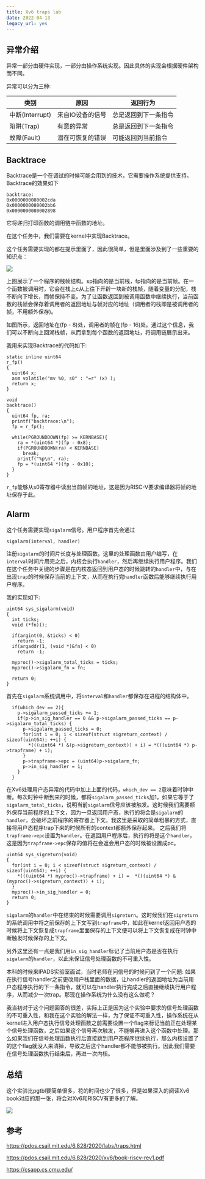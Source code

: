 ```yaml
---
title: Xv6 traps lab
date: 2022-04-13
legacy_url: yes
---
```


## 异常介绍

异常一部分由硬件实现，一部分由操作系统实现。因此具体的实现会根据硬件架构而不同。

异常可以分为三种:

|类别       |原因                    |返回行为           |
|-----------|------------------------|-------------------|
|中断(Interrupt)|来自IO设备的信号|总是返回到下一条指令|
|陷阱(Trap)|有意的异常|总是返回到下一条指令|
|故障(Fault)|潜在可恢复的错误|可能返回到当前指令|

## Backtrace

Backtrace是一个在调试的时候可能会用到的技术，它需要操作系统提供支持。
Backtrace的效果如下

```
backtrace:
0x0000000080002cda
0x0000000080002bb6
0x0000000080002898
```

它将递归打印函数的调用链中函数的地址。

在这个任务中，我们需要在kernel中实现Backtrace。

这个任务需要实现的都在提示里面了，因此很简单，但是里面涉及到了一些重要的知识点：

![](../static/stack_frames.png)

上图展示了一个程序的栈帧结构。sp指向的是当前栈，fp指向的是当前帧。在一个函数被调用时，它会在栈上c从上往下开辟一块新的栈帧，随着变量的分配，栈不断向下增长，而帧保持不变。为了让函数返回到被调用函数中继续执行，当前函数的栈帧会保存着调用者的返回地址与帧对应的地址（调用者的栈即是被调用者的帧，不用额外保存)。

如图所示，返回地址在(fp - 8)处，调用者的帧在(fp - 16)处。通过这个信息，我们可以不断向上回溯栈帧，从而拿到每个函数的返回地址，将调用链展示出来。

我用来实现Backtrace的代码如下:

```
static inline uint64
r_fp()
{
  uint64 x;
  asm volatile("mv %0, s0" : "=r" (x) );
  return x;
}

void
backtrace()
{
  uint64 fp, ra;
  printf("backtrace:\n");
  fp = r_fp();

  while(PGROUNDDOWN(fp) >= KERNBASE){
    ra = *(uint64 *)(fp - 0x8);
    if(PGROUNDDOWN(ra) < KERNBASE)
      break;
    printf("%p\n", ra);
    fp = *(uint64 *)(fp - 0x10);
  }
}
```

`r_fp`能够从s0寄存器中读出当前帧的地址，这是因为RISC-V要求编译器将帧的地址保存于此。

## Alarm

这个任务需要实现`sigalarm`信号。用户程序首先会通过

```
sigalarm(interval, handler)
```

注册`sigalarm`的时间片长度与处理函数。这里的处理函数由用户编写，在`interval`时间片用完之后，内核会执行`handler`，然后再继续执行用户程序。我们在这个任务中关键的步骤是在内核态返回到用户态的时候跳转的`handler`中，与在出现`trap`的时候保存当前的上下文，从而在执行完`handler`函数后能够继续执行用户程序。

我的实现如下:

```
uint64 sys_sigalarm(void)
{
  int ticks;
  void (*fn)();

  if(argint(0, &ticks) < 0)
    return -1;
  if(argaddr(1, (void *)&fn) < 0)
    return -1;

  myproc()->sigalarm_total_ticks = ticks;
  myproc()->sigalarm_fn = fn;

  return 0;
}
```

首先在`sigalarm`系统调用中，将`interval`和`handler`都保存在进程的结构体中。

```
  if(which_dev == 2){
    p->sigalarm_passed_ticks += 1;
    if(p->in_sig_handler == 0 && p->sigalarm_passed_ticks == p->sigalarm_total_ticks) {
      p->sigalarm_passed_ticks = 0;
      for(int i = 0; i < sizeof(struct sigreturn_context) / sizeof(uint64); ++i) {
        *(((uint64 *) &(p->sigreturn_context)) + i) = *(((uint64 *) p->trapframe) + i);
      }
      p->trapframe->epc = (uint64)p->sigalarm_fn;
      p->in_sig_handler = 1;
    }
  }
```

在Xv6处理用户态异常的代码中加上上面的代码，`which_dev == 2`意味着时钟中断。每次时钟中断到来的时候，都将`sigalarm_passed_ticks`加1，如果它等于了`sigalarm_total_ticks`，说明当前`sigalarm`信号应该被触发。这时候我们需要额外保存当前程序的上下文，因为一旦返回用户态，执行的将会是`sigalarm`的`handler`，会破坏之前程序的寄存器上下文。我这里是采取的简单粗暴的方式，直接将用户态程序trap下来的时候所有的context都额外保存起来。
之后我们将`trapframe->epc`设置为`handler`。在返回用户程序后，执行的将是这个`handler`，这是因为`trapframe->epc`保存的值将在会返会用户态的时候被设置成pc。

```
uint64 sys_sigreturn(void)
{
  for(int i = 0; i < sizeof(struct sigreturn_context) / sizeof(uint64); ++i) {
    *(((uint64 *) myproc()->trapframe) + i) =  *(((uint64 *) &(myproc()->sigreturn_context)) + i);
  }
  myproc()->in_sig_handler = 0;
  return 0;
}
```

`sigalarm`的`handler`中在结束的时候需要调用`sigreturn`。这时候我们在`sigreturn`的系统调用中将之前保存的上下文写到`trapframe`中，如此在kernel返回用户态的时候将上下文恢复成`trapframe`里面保存的上下文便可以将上下文恢复成在时钟中断触发时候保存的上下文。

另外这里还有一点是我们用`in_sig_handler`标记了当前用户态是否在执行`sigalarm`的`handler`，以此来保证信号处理函数的不可重入性。

本科的时候来IPADS实验室面试，当时老师在问信号的时候问到了一个问题: 如果在执行信号handler之前更改用户栈里面的数据，让handler的返回地址为当前用户态程序执行的下一条指令，就可以在handler执行完成之后直接继续执行用户程序，从而减少一次trap。那现在操作系统为什么没有这么做呢？ 

我当初对于这个问题回答的很差，实际上正是因为这个实验中要求的信号处理函数的不可重入性，和我在这个实验的解法一样，为了保证不可重入性，操作系统在从kernel进入用户态执行信号处理函数之前需要设置一个flag来标记当前正在处理某个信号处理函数，之后如果这个信号再次触发，不能够再进入这个函数中处理。那么如果我们在信号处理函数执行后直接跳到用户态程序继续执行，那么内核设置了的这个flag就没人来清掉，导致之后这个handler都不能够被执行。因此我们需要在信号处理函数执行结束后，再进一次内核。

## 总结

这个实验比pgtbl要简单很多，花的时间也少了很多，但是如果深入的阅读Xv6 book对应的那一张，将会对Xv6和RISCV有更多的了解。

![](../static/traps_time_spend.png)

## 参考

https://pdos.csail.mit.edu/6.828/2020/labs/traps.html

https://pdos.csail.mit.edu/6.828/2020/xv6/book-riscv-rev1.pdf

https://csapp.cs.cmu.edu/
